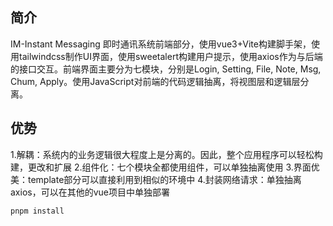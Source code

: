 ## 简介
IM-Instant Messaging 即时通讯系统前端部分，使用vue3+Vite构建脚手架，使用tailwindcss制作UI界面，使用sweetalert构建用户提示，使用axios作为与后端的接口交互。前端界面主要分为七模块，分别是Login, Setting, File, Note, Msg, Chum, Apply。使用JavaScript对前端的代码逻辑抽离，将视图层和逻辑层分离。


## 优势
1.解耦：系统内的业务逻辑很大程度上是分离的。因此，整个应用程序可以轻松构建，更改和扩展
2.组件化：七个模块全都使用组件，可以单独抽离使用
3.界面优美：template部分可以直接利用到相似的环境中
4.封装网络请求：单独抽离axios，可以在其他的vue项目中单独部署



```bash
pnpm install
```
